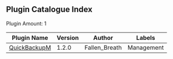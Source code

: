 Plugin Catalogue Index
---------

Plugin Amount: 1

| Plugin Name | Version | Author | Labels |
| --- | --- | --- | --- |
| [QuickBackupM](/generated/full.md#quick-backup-multi) | 1.2.0 | Fallen_Breath | Management |
